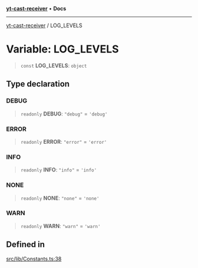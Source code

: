 [**yt-cast-receiver**](../README.md) • **Docs**

***

[yt-cast-receiver](../README.md) / LOG\_LEVELS

# Variable: LOG\_LEVELS

> `const` **LOG\_LEVELS**: `object`

## Type declaration

### DEBUG

> `readonly` **DEBUG**: `"debug"` = `'debug'`

### ERROR

> `readonly` **ERROR**: `"error"` = `'error'`

### INFO

> `readonly` **INFO**: `"info"` = `'info'`

### NONE

> `readonly` **NONE**: `"none"` = `'none'`

### WARN

> `readonly` **WARN**: `"warn"` = `'warn'`

## Defined in

[src/lib/Constants.ts:38](https://github.com/patrickkfkan/yt-cast-receiver/blob/e384300201bf276a725286875fe0fb4b45f5c05f/src/lib/Constants.ts#L38)
